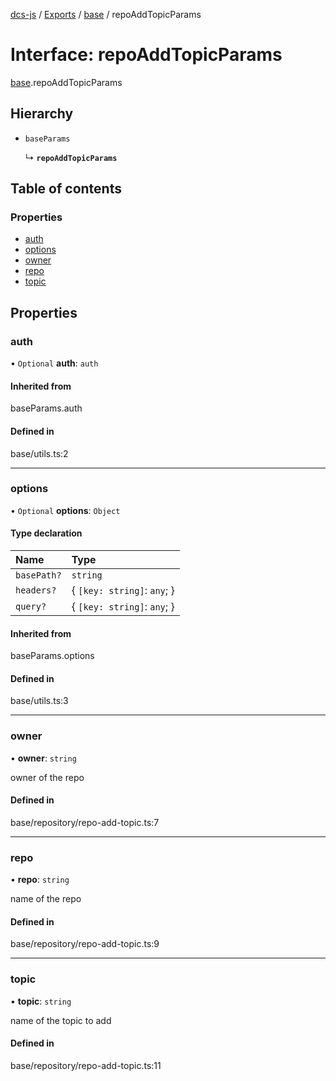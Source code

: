 [dcs-js](../README.md) / [Exports](../modules.md) / [base](../modules/base.md) / repoAddTopicParams

# Interface: repoAddTopicParams

[base](../modules/base.md).repoAddTopicParams

## Hierarchy

- `baseParams`

  ↳ **`repoAddTopicParams`**

## Table of contents

### Properties

- [auth](base.repoAddTopicParams.md#auth)
- [options](base.repoAddTopicParams.md#options)
- [owner](base.repoAddTopicParams.md#owner)
- [repo](base.repoAddTopicParams.md#repo)
- [topic](base.repoAddTopicParams.md#topic)

## Properties

### <a id="auth" name="auth"></a> auth

• `Optional` **auth**: `auth`

#### Inherited from

baseParams.auth

#### Defined in

base/utils.ts:2

___

### <a id="options" name="options"></a> options

• `Optional` **options**: `Object`

#### Type declaration

| Name | Type |
| :------ | :------ |
| `basePath?` | `string` |
| `headers?` | { `[key: string]`: `any`;  } |
| `query?` | { `[key: string]`: `any`;  } |

#### Inherited from

baseParams.options

#### Defined in

base/utils.ts:3

___

### <a id="owner" name="owner"></a> owner

• **owner**: `string`

owner of the repo

#### Defined in

base/repository/repo-add-topic.ts:7

___

### <a id="repo" name="repo"></a> repo

• **repo**: `string`

name of the repo

#### Defined in

base/repository/repo-add-topic.ts:9

___

### <a id="topic" name="topic"></a> topic

• **topic**: `string`

name of the topic to add

#### Defined in

base/repository/repo-add-topic.ts:11
